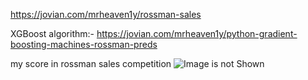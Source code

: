  https://jovian.com/mrheaven1y/rossman-sales

XGBoost algorithm:-
https://jovian.com/mrheaven1y/python-gradient-boosting-machines-rossman-preds

my score in rossman sales competition
![Image is not Shown]("https://drive.google.com/file/d/1nD2CIF-TJwpkszlbTyuDBh-x1JcDB8L2/view")
